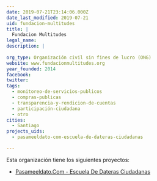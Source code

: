 ```yaml
---
date: 2019-07-21T23:14:06.000Z
date_last_modified: 2019-07-21
uid: fundacion-multitudes
title: |
  Fundacion Multitudes
legal_name: 
description: |
  
org_type: Organización civil sin fines de lucro (ONG)
website: www.fundacionmultitudes.org
year_founded: 2014
facebook: 
twitter: 
tags:
  - monitoreo-de-servicios-publicos
  - compras-publicas
  - transparencia-y-rendicion-de-cuentas
  - participación-ciudadana
  - otro
cities: 
  - Santiago
projects_uids:
  - pasameeldato-com-escuela-de-dateras-ciudadanas

---
```


Esta organización tiene los siguientes proyectos:

- [Pasameeldato.Com - Escuela De Dateras Ciudadanas](/proyectos/pasameeldato-com-escuela-de-dateras-ciudadanas)

